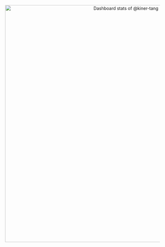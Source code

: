 <!-- Copy-paste in your Readme.md file -->

<a href="https://next.ossinsight.io/widgets/official/compose-user-dashboard-stats?user_id=10286961" target="_blank" style="display: block" align="center">
  <picture>
    <source media="(prefers-color-scheme: dark)" srcset="https://next.ossinsight.io/widgets/official/compose-user-dashboard-stats/thumbnail.png?user_id=10286961&image_size=auto&color_scheme=dark" width="771" height="auto">
    <img alt="Dashboard stats of @kiner-tang" src="https://next.ossinsight.io/widgets/official/compose-user-dashboard-stats/thumbnail.png?user_id=10286961&image_size=auto&color_scheme=light" width="771" height="auto">
  </picture>
</a>

<!-- Made with [OSS Insight](https://ossinsight.io/) -->
